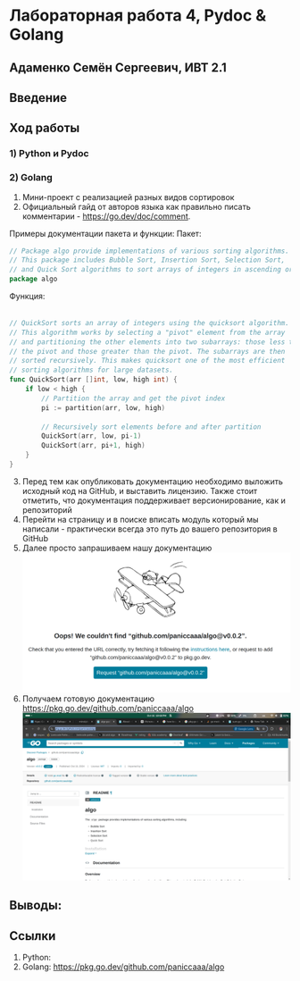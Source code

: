 # Лабораторная работа 4, Pydoc & Golang
## Адаменко Семён Сергеевич, ИВТ 2.1

## Введение

## Ход работы
### 1) Python и Pydoc

### 2) Golang
1. Мини-проект с реализацией разных видов сортировок
2. Официальный гайд от авторов языка как правильно писать комментарии - https://go.dev/doc/comment. 

Примеры документации пакета и функции:
Пакет: 
```go
// Package algo provide implementations of various sorting algorithms.
// This package includes Bubble Sort, Insertion Sort, Selection Sort,
// and Quick Sort algorithms to sort arrays of integers in ascending order.
package algo
```
Функция:
```go

// QuickSort sorts an array of integers using the quicksort algorithm.
// This algorithm works by selecting a "pivot" element from the array
// and partitioning the other elements into two subarrays: those less than
// the pivot and those greater than the pivot. The subarrays are then
// sorted recursively. This makes quicksort one of the most efficient
// sorting algorithms for large datasets.
func QuickSort(arr []int, low, high int) {
	if low < high {
		// Partition the array and get the pivot index
		pi := partition(arr, low, high)

		// Recursively sort elements before and after partition
		QuickSort(arr, low, pi-1)
		QuickSort(arr, pi+1, high)
	}
}
```
3) Перед тем как опубликовать документацию необходимо выложить исходный код на GitHub, и выставить лицензию. Также стоит отметить, что документация поддерживает версионирование, как и репозиторий 
4) Перейти на страницу и в поиске вписать модуль который мы написали - практически всегда это путь до вашего репозитория в GitHub
5) Далее просто запрашиваем нашу документацию
![alt text](image.png)
6) Получаем готовую документацию https://pkg.go.dev/github.com/paniccaaa/algo 
![alt text](image-1.png)

## Выводы:

## Ссылки
1) Python: 
2) Golang: https://pkg.go.dev/github.com/paniccaaa/algo 